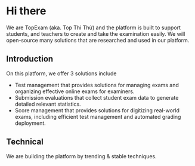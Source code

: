 # Hi there

We are TopExam (aka. Top Thi Thử) and the platform is built to support students, and teachers to create and take the examination easily. We will open-source many solutions that are researched and used in our platform.

## Introduction

On this platform, we offer 3 solutions include

- Test management that provides solutions for managing exams and organizing effective online exams for examiners.
- Submission evaluations that collect student exam data to generate detailed relevant statistics.
- Score management that provides solutions for digitizing real-world exams, including efficient test management and automated grading deployment.

## Technical

We are building the platform by trending & stable techniques.
